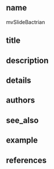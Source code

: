 ## name
mvSlideBactrian
## title
## description
## details
## authors
## see_also
## example
## references

